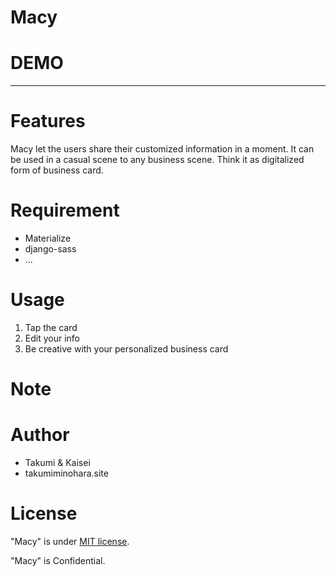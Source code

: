 # Macy
# DEMO
---


# Features

Macy let the users share their customized information in a moment. 
It can be used in a casual scene to any business scene. Think it as digitalized form of business card.

# Requirement

* Materialize
* django-sass
* ...

# Usage
1. Tap the card
2. Edit your info
3. Be creative with your personalized business card

# Note


# Author

* Takumi & Kaisei
* takumiminohara.site

# License

"Macy" is under [MIT license](https://en.wikipedia.org/wiki/MIT_License).

"Macy" is Confidential.
